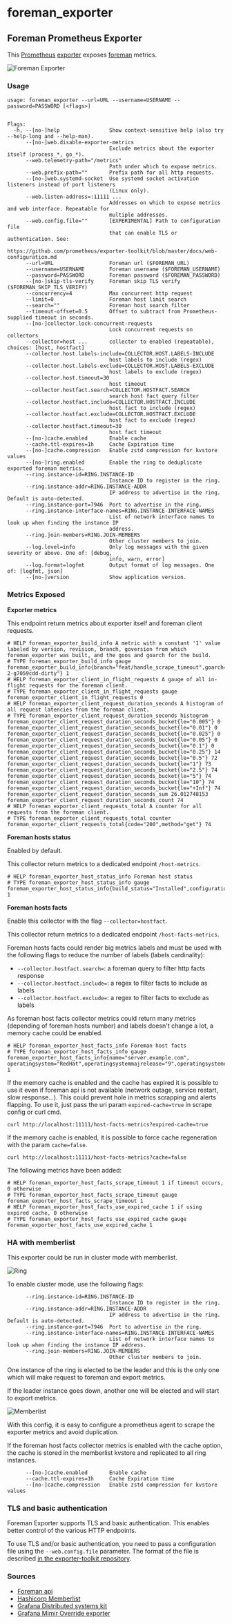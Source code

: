 # foreman_exporter

## Foreman Prometheus Exporter

This [Prometheus](https://prometheus.io/)
[exporter](https://prometheus.io/docs/instrumenting/exporters/)
exposes [foreman](https://www.theforeman.org/) metrics.

![Foreman Exporter](img/home.png)

### Usage

```
usage: foreman_exporter --url=URL --username=USERNAME --password=PASSWORD [<flags>]


Flags:
  -h, --[no-]help                Show context-sensitive help (also try --help-long and --help-man).
      --[no-]web.disable-exporter-metrics  
                                 Exclude metrics about the exporter itself (process_*, go_*).
      --web.telemetry-path="/metrics"  
                                 Path under which to expose metrics.
      --web.prefix-path=""       Prefix path for all http requests.
      --[no-]web.systemd-socket  Use systemd socket activation listeners instead of port listeners
                                 (Linux only).
      --web.listen-address=:11111 ...  
                                 Addresses on which to expose metrics and web interface. Repeatable for
                                 multiple addresses.
      --web.config.file=""       [EXPERIMENTAL] Path to configuration file
                                 that can enable TLS or authentication. See:
                                 https://github.com/prometheus/exporter-toolkit/blob/master/docs/web-configuration.md
      --url=URL                  Foreman url ($FOREMAN_URL)
      --username=USERNAME        Foreman username ($FOREMAN_USERNAME)
      --password=PASSWORD        Foreman password ($FOREMAN_PASSWORD)
      --[no-]skip-tls-verify     Foreman skip TLS verify ($FOREMAN_SKIP_TLS_VERIFY)
      --concurrency=4            Max concurrent http request
      --limit=0                  Foreman host limit search
      --search=""                Foreman host search filter
      --timeout-offset=0.5       Offset to subtract from Prometheus-supplied timeout in seconds.
      --[no-]collector.lock-concurrent-requests  
                                 Lock concurrent requests on collectors
      --collector=host ...       collector to enabled (repeatable), choices: [host, hostfact]
      --collector.host.labels-include=COLLECTOR.HOST.LABELS-INCLUDE  
                                 host labels to include (regex)
      --collector.host.labels-exclude=COLLECTOR.HOST.LABELS-EXCLUDE  
                                 host labels to exclude (regex)
      --collector.host.timeout=30  
                                 host timeout
      --collector.hostfact.search=COLLECTOR.HOSTFACT.SEARCH  
                                 search host fact query filter
      --collector.hostfact.include=COLLECTOR.HOSTFACT.INCLUDE  
                                 host fact to include (regex)
      --collector.hostfact.exclude=COLLECTOR.HOSTFACT.EXCLUDE  
                                 host fact to exclude (regex)
      --collector.hostfact.timeout=30  
                                 host fact timeout
      --[no-]cache.enabled       Enable cache
      --cache.ttl-expires=1h     Cache Expiration time
      --[no-]cache.compression   Enable zstd compression for kvstore values
      --[no-]ring.enabled        Enable the ring to deduplicate exported foreman metrics.
      --ring.instance-id=RING.INSTANCE-ID  
                                 Instance ID to register in the ring.
      --ring.instance-addr=RING.INSTANCE-ADDR  
                                 IP address to advertise in the ring. Default is auto-detected.
      --ring.instance-port=7946  Port to advertise in the ring.
      --ring.instance-interface-names=RING.INSTANCE-INTERFACE-NAMES  
                                 List of network interface names to look up when finding the instance IP
                                 address.
      --ring.join-members=RING.JOIN-MEMBERS  
                                 Other cluster members to join.
      --log.level=info           Only log messages with the given severity or above. One of: [debug,
                                 info, warn, error]
      --log.format=logfmt        Output format of log messages. One of: [logfmt, json]
      --[no-]version             Show application version.
```

### Metrics Exposed

**Exporter metrics**

This endpoint return metrics about exporter itself and foreman client requests.

```
# HELP foreman_exporter_build_info A metric with a constant '1' value labeled by version, revision, branch, goversion from which foreman_exporter was built, and the goos and goarch for the build.
# TYPE foreman_exporter_build_info gauge
foreman_exporter_build_info{branch="feat/handle_scrape_timeout",goarch="amd64",goos="linux",goversion="go1.21.1",revision="7059cdd4062a29a53cc43225c23061c3b9750aac",tags="unknown",version="0.0.5-2-g7059cdd-dirty"} 1
# HELP foreman_exporter_client_in_flight_requests A gauge of all in-flight requests for the foreman client.
# TYPE foreman_exporter_client_in_flight_requests gauge
foreman_exporter_client_in_flight_requests 0
# HELP foreman_exporter_client_request_duration_seconds A histogram of all request latencies from the foreman client.
# TYPE foreman_exporter_client_request_duration_seconds histogram
foreman_exporter_client_request_duration_seconds_bucket{le="0.005"} 0
foreman_exporter_client_request_duration_seconds_bucket{le="0.01"} 0
foreman_exporter_client_request_duration_seconds_bucket{le="0.025"} 0
foreman_exporter_client_request_duration_seconds_bucket{le="0.05"} 0
foreman_exporter_client_request_duration_seconds_bucket{le="0.1"} 0
foreman_exporter_client_request_duration_seconds_bucket{le="0.25"} 14
foreman_exporter_client_request_duration_seconds_bucket{le="0.5"} 72
foreman_exporter_client_request_duration_seconds_bucket{le="1"} 73
foreman_exporter_client_request_duration_seconds_bucket{le="2.5"} 74
foreman_exporter_client_request_duration_seconds_bucket{le="5"} 74
foreman_exporter_client_request_duration_seconds_bucket{le="10"} 74
foreman_exporter_client_request_duration_seconds_bucket{le="+Inf"} 74
foreman_exporter_client_request_duration_seconds_sum 26.012748153
foreman_exporter_client_request_duration_seconds_count 74
# HELP foreman_exporter_client_requests_total A counter for all requests from the foreman client.
# TYPE foreman_exporter_client_requests_total counter
foreman_exporter_client_requests_total{code="200",method="get"} 74
```

**Foreman hosts status**

Enabled by default.

This collector return metrics to a dedicated endpoint `/host-metrics`.

```
# HELP foreman_exporter_host_status_info Foreman host status
# TYPE foreman_exporter_host_status_info gauge
foreman_exporter_host_status_info{build_status="Installed",configuration_status="Active",global_status="OK",name="server.example.com",organization="example"} 1
```

**Foreman hosts facts**

Enable this collector with the flag `--collector=hostfact`.

This collector return metrics to a dedicated endpoint `/host-facts-metrics`.

Foreman hosts facts could render big metrics labels and must be used with the following flags to reduce the number of labels (labels cardinality):
- `--collector.hostfact.search=`: a foreman query to filter http facts response
- `--collector.hostfact.include=`: a regex to filter facts to include as labels
- `--collector.hostfact.exclude=`: a regex to filter facts to exclude as labels

As foreman host facts collector metrics could return many metrics (depending of foreman hosts number) and labels doesn't change a lot, a memory cache could be enabled.

```
# HELP foreman_exporter_host_facts_info Foreman host facts
# TYPE foreman_exporter_host_facts_info gauge
foreman_exporter_host_facts_info{name="server.example.com", operatingsystem="RedHat",operatingsystemmajrelease="9",operatingsystemrelease="9.2"} 1
```

If the memory cache is enabled and the cache has expired it is possible to use it even if foreman api is not available (network outage, service restart, slow response...). This could prevent hole in metrics scrapping and alerts flapping. To use it, just pass the uri param `expired-cache=true` in scrape config or curl cmd.

```
curl http://localhost:11111/host-facts-metrics?expired-cache=true
```

If the memory cache is enabled, it is possible to force cache regeneration with the param `cache=false`.

```
curl http://localhost:11111/host-facts-metrics?cache=false
```




The following metrics have been added:
```
# HELP foreman_exporter_host_facts_scrape_timeout 1 if timeout occurs, 0 otherwise
# TYPE foreman_exporter_host_facts_scrape_timeout gauge
foreman_exporter_host_facts_scrape_timeout 1
# HELP foreman_exporter_host_facts_use_expired_cache 1 if using expired cache, 0 otherwise
# TYPE foreman_exporter_host_facts_use_expired_cache gauge
foreman_exporter_host_facts_use_expired_cache 1
```

### HA with memberlist

This exporter could be run in cluster mode with memberlist.

![Ring](img/ring.png)

To enable cluster mode, use the following flags:
```
      --ring.instance-id=RING.INSTANCE-ID  
                                 Instance ID to register in the ring.
      --ring.instance-addr=RING.INSTANCE-ADDR  
                                 IP address to advertise in the ring. Default is auto-detected.
      --ring.instance-port=7946  Port to advertise in the ring.
      --ring.instance-interface-names=RING.INSTANCE-INTERFACE-NAMES  
                                 List of network interface names to look up when finding the instance IP address.
      --ring.join-members=RING.JOIN-MEMBERS  
                                 Other cluster members to join.
```

One instance of the ring is elected to be the leader and this is the only one which will make request to foreman and export metrics.

If the leader instance goes down, another one will be elected and will start to export metrics.

![Memberlist](img/memberlist.png)

With this config, it is easy to configure a prometheus agent to scrape the exporter metrics and avoid duplication.

If the foreman host facts collector metrics is enabled with the cache option, the cache is stored in the memberlist kvstore and replicated to all ring instances.

```
      --[no-]cache.enabled       Enable cache
      --cache.ttl-expires=1h     Cache Expiration time
      --[no-]cache.compression   Enable zstd compression for kvstore values
```

### TLS and basic authentication

Foreman Exporter supports TLS and basic authentication. This enables better control of the various HTTP endpoints.

To use TLS and/or basic authentication, you need to pass a configuration file using the `--web.config.file` parameter. The format of the file is described
[in the exporter-toolkit repository](https://github.com/prometheus/exporter-toolkit/blob/master/docs/web-configuration.md).

### Sources

- [Foreman api](https://apidocs.theforeman.org/foreman/2.4/apidoc/v2.html)
- [Hashicorp Memberlist](https://github.com/hashicorp/memberlist)
- [Grafana Distributed systems kit](https://github.com/grafana/dskit)
- [Grafana Mimir Override exporter](https://github.com/grafana/mimir/tree/main/pkg/util/validation/exporter)
